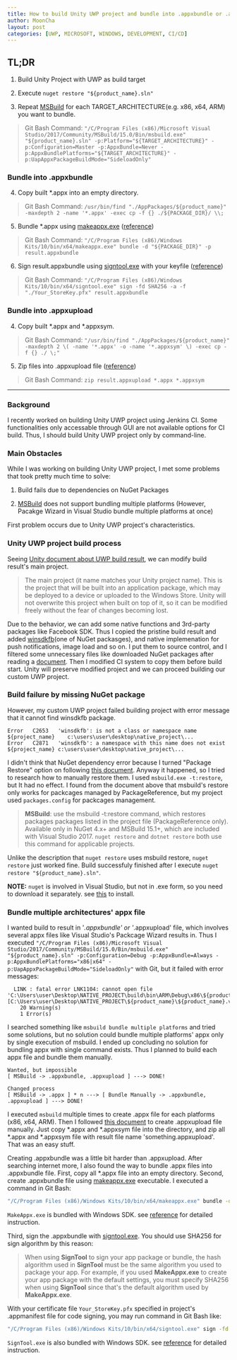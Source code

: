 ```yaml
---
title: How to build Unity UWP project and bundle into .appxbundle or .appxupload
author: MoonCha
layout: post
categories: [UWP, MICROSOFT, WINDOWS, DEVELOPMENT, CI/CD]
---
```


## TL;DR

1) Build Unity Project with UWP as build target

2) Execute `nuget restore "${product_name}.sln"`

3) Repeat [MSBuild](https://docs.microsoft.com/en-us/visualstudio/msbuild/msbuild?view=vs-2017) for each TARGET_ARCHITECTURE(e.g. x86, x64, ARM) you want to bundle.

> Git Bash Command: `"/C/Program Files (x86)/Microsoft Visual Studio/2017/Community/MSBuild/15.0/Bin/msbuild.exe" "${product_name}.sln" -p:Platform="${TARGET_ARCHITECTURE}" -p:Configuration=Master -p:AppxBundle=Never -p:AppxBundlePlatforms="${TARGET_ARCHITECTURE}" -p:UapAppxPackageBuildMode="SideloadOnly"`

### Bundle into .appxbundle

4) Copy built *.appx into an empty directory.

> Git Bash Command: `/usr/bin/find "./AppPackages/${product_name}" -maxdepth 2 -name '*.appx' -exec cp -f {} ./${PACKAGE_DIR}/ \\;`

5) Bundle *.appx using [makeappx.exe](https://docs.microsoft.com/en-us/windows/desktop/appxpkg/make-appx-package--makeappx-exe-)  ([reference](https://docs.microsoft.com/en-us/windows/uwp/packaging/create-app-package-with-makeappx-tool#create-an-app-package))

> Git Bash Command: `"/C/Program Files (x86)/Windows Kits/10/bin/x64/makeappx.exe" bundle -d "${PACKAGE_DIR}" -p result.appxbundle`

6) Sign result.appxbundle using [signtool.exe](https://docs.microsoft.com/en-us/dotnet/framework/tools/signtool-exe) with your keyfile ([reference](https://docs.microsoft.com/en-us/windows/uwp/packaging/sign-app-package-using-signtool))

> Git Bash Command: `"/C/Program Files (x86)/Windows Kits/10/bin/x64/signtool.exe" sign -fd SHA256 -a -f "./Your_StoreKey.pfx" result.appxbundle`

### Bundle into .appxupload

4) Copy built *.appx and *.appxsym.

> Git Bash Command: `"/usr/bin/find "./AppPackages/${product_name}" -maxdepth 2 \( -name '*.appx' -o -name '*.appxsym' \) -exec cp -f {} ./ \;"`

5) Zip files into .appxupload file ([reference](https://docs.microsoft.com/en-us/windows/uwp/packaging/packaging-uwp-apps#create-your-app-package-upload-file-manually))

> Git Bash Command: `zip result.appxupload *.appx *.appxsym`


---

### Background

I recently worked on building Unity UWP project using Jenkins CI. Some functionalities only accessable through GUI are not available options for CI build. Thus, I should build Unity UWP project only by command-line.

### Main Obstacles

While I was working on building Unity UWP project, I met some problems that took pretty much time to solve:

1. Build fails due to dependencies on NuGet Packages

2. [MSBuild](https://docs.microsoft.com/en-us/visualstudio/msbuild/msbuild?view=vs-2017) does not support bundling multiple platforms (However, Pacakge Wizard in Visual Studio bundle multiple platforms at once)

First problem occurs due to Unity UWP project's characteristics.

### Unity UWP project build process

Seeing [Unity document about UWP build result](https://docs.unity3d.com/Manual/windowsstore-generatedproject-il2cpp.html), we can modify build result's main project.

> The main project (it name matches your Unity project name). This is the project that will be built into an application package, which may be deployed to a device or uploaded to the Windows Store. Unity will not overwrite this project when built on top of it, so it can be modified freely without the fear of changes becoming lost.

Due to the behavior, we can add some native functions and 3rd-party packages like Facebook SDK. Thus I copied the pristine build result and added [winsdkfb](https://github.com/microsoft/winsdkfb)(one of NuGet packasges), and native implemenation for push notifications, image load and so on. I put them to source control, and I filtered some unnecessary files like downloaded NuGet packages after reading a [document](https://docs.microsoft.com/en-us/nuget/consume-packages/packages-and-source-control). Then I modified CI system to copy them before build start. Unity will preserve modified project and we can proceed building our custom UWP project.

### Build failure by missing NuGet package

However, my custom UWP project failed building project with error message that it cannot find winsdkfb package.

```plain
Error	C2653	'winsdkfb': is not a class or namespace name ${project_name}	c:\users\user\desktop\native_project\...
Error	C2871	'winsdkfb': a namespace with this name does not exist	${project_name}	c:\users\user\desktop\native_project\...
```

I didn't think that NuGet dependency error because I turned "Package Restore" option on following [this document](https://docs.microsoft.com/en-us/nuget/consume-packages/package-restore#migrating-to-automatic-restore). Anyway it happened, so I tried to research how to manually restore them. I used `msbuild.exe -t:restore`, but It had no effect. I found from the document above that msbuild's restore only works for packcages managed by PackageReference, but my project used `packages.config` for packcages management.

> **MSBuild**: use the msbuild -t:restore command, which restores packages packages listed in the project file (PackageReference only). Available only in NuGet 4.x+ and MSBuild 15.1+, which are included with Visual Studio 2017. `nuget restore` and `dotnet restore` both use this command for applicable projects.

Unlike the description that `nuget restore` uses msbuild restore, `nuget restore` just worked fine. Build successfuly finished after I execute ``nuget restore "${product_name}.sln"``.

**NOTE:** `nuget` is involved in Visual Studio, but not in .exe form, so you need to download it separately. see [this](https://docs.microsoft.com/en-us/nuget/install-nuget-client-tools#cli-tools) to install.

### Bundle multiple architectures' appx file

I wanted build to result in '*.appxbundle' or '*.appxupload' file, which involves several appx files like Visual Studio's Packcage Wizard results in. Thus I executed `"/C/Program Files (x86)/Microsoft Visual Studio/2017/Community/MSBuild/15.0/Bin/msbuild.exe" "${product_name}.sln" -p:Configuration=Debug -p:AppxBundle=Always -p:AppxBundlePlatforms="x86|x64" -p:UapAppxPackageBuildMode="SideloadOnly"` with Git, but it failed with error messages:

```
  LINK : fatal error LNK1104: cannot open file 'C:\Users\user\Desktop\NATIVE_PROJECT\build\bin\ARM\Debug\x86\${product_name}\GameAssembly.lib' [C:\Users\user\Desktop\NATIVE_PROJECT\${product_name}\${product_name}.vcxproj]
    20 Warning(s)
    1 Error(s)
```

I searched something like `msbuild bundle multiple platforms` and tried some solutions, but no solution could bundle multiple platforms' appx only by single execution of msbuild. I ended up concluding no solution for bundling appx with single command exists. Thus I planned to build each appx file and bundle them manually.
```
Wanted, but impossible
[ MSBuild -> .appxbundle, .appxupload ] ---> DONE!

Changed process
[ MSBuild -> .appx ] * n ---> [ Bundle Manually -> .appxbundle, .appxupload ] ---> DONE!
```

I executed `msbuild` multiple times to create .appx file for each platforms (x86, x64, ARM). Then I followed [this document](https://docs.microsoft.com/en-us/windows/uwp/packaging/packaging-uwp-apps#create-your-app-package-upload-file-manually) to create .appxupload file manually. Just copy *.appx and *.appxsym file into the directory, and zip all *.appx and *.appxsym file with result file name 'something.appxupload'. That was an easy stuff.

Creating .appxbundle was a little bit harder than .appxupload. After searching internet more, I also found the way to bundle .appx files into .appxbundle file. First, copy all *.appx file into an empty directory. Second, create .appxbundle file using [makeappx.exe](https://docs.microsoft.com/en-us/windows/desktop/appxpkg/make-appx-package--makeappx-exe-) executable. I executed a command in Git Bash:

```bash
"/C/Program Files (x86)/Windows Kits/10/bin/x64/makeappx.exe" bundle -d "${PACKAGE_DIR}" -p result.appxbundle
```

`MakeAppx.exe` is bundled with Windows SDK. see [reference](https://docs.microsoft.com/en-us/windows/uwp/packaging/create-app-package-with-makeappx-tool#create-an-app-package) for detailed instruction.

Third, sign the .appxbundle with [signtool.exe](https://docs.microsoft.com/en-us/dotnet/framework/tools/signtool-exe). You should use SHA256 for sign algorithm by this reason:

> When using **SignTool** to sign your app package or bundle, the hash algorithm used in **SignTool** must be the same algorithm you used to package your app. For example, if you used **MakeAppx.exe** to create your app package with the default settings, you must specify SHA256 when using **SignTool** since that's the default algorithm used by **MakeAppx.exe**.

With your certificate file `Your_StoreKey.pfx` specified in project's .appmanifest file for code signing, you may run command in Git Bash like:
```bash
"/C/Program Files (x86)/Windows Kits/10/bin/x64/signtool.exe" sign -fd SHA256 -a -f "./Your_StoreKey.pfx" result.appxbundle
```

`SignTool.exe` is also bundled with Windows SDK. see [reference](https://docs.microsoft.com/en-us/windows/uwp/packaging/sign-app-package-using-signtool) for detailed instruction.
